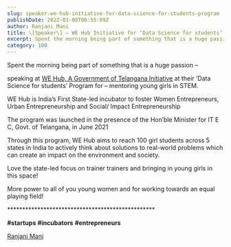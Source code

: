 ```yaml
---
slug: speaker-we-hub-initiative-for-data-science-for-students-program
publishDate: 2022-01-08T06:55:09Z
author: Ranjani Mani
title: \[Speaker\] – WE Hub Initiative for ‘Data Science for students’ Program 
excerpt: Spent the morning being part of something that is a huge passion – speaking at WE Hub, A Government of Telangana Initiative at their ‘Data Science for students’ Program for – mentoring young girls in STEM. WE Hub is India’s First State-led incubator to foster Women Entrepreneurs, Urban Entrepreneurship and Social/ Impact Entrepreneurship The program was  ... 
category: 100
---
```


Spent the morning being part of something that is a huge passion –

speaking at [WE Hub, A Government of Telangana Initiative](https://www.linkedin.com/feed/#) at their ‘Data Science for students’ Program for – mentoring young girls in STEM.

WE Hub is India’s First State-led incubator to foster Women Entrepreneurs, Urban Entrepreneurship and Social/ Impact Entrepreneurship

The program was launched in the presence of the Hon’ble Minister for IT E C, Govt. of Telangana, in June 2021 

Through this program, WE Hub aims to reach 100 girl students across 5 states in India to actively think about solutions to real-world problems which can create an impact on the environment and society.

Love the state-led focus on trainer trainers and bringing in young girls in this space!

More power to all of you young women and for working towards an equal playing field!

\*\*\*\*\*\*\*\*\*\*\*\*\*\*\*\*\*\*\*\*\*\*\*\*\*\*\*\*\*\*\*\*\*\*\*\*\*\*\*\*\*\*\*\*\*\*\*\*\*

**#startups** **#incubators** **#entrepreneurs**

[Ranjani Mani](https://www.linkedin.com/feed/#)